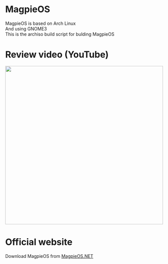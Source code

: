 # MagpieOS

MagpieOS is based on Arch Linux<br>
And using GNOME3<br>
This is the archiso build script for bulding MagpieOS

# Review video (YouTube)

<a href="https://youtu.be/OYPMCaBzlH8">
  <img src="https://i.ytimg.com/vi/OYPMCaBzlH8/maxresdefault.jpg" width="500px"></img></a> 

# Official website

Download MagpieOS from <a href="http://magpieos.net">MagpieOS.NET</a> 

